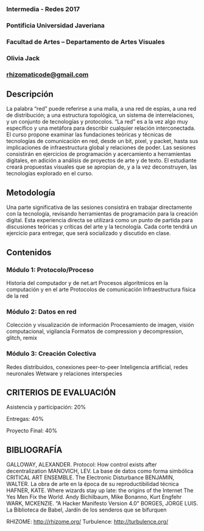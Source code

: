 ### Intermedia - Redes 2017
### Pontificia Universidad Javeriana
### Facultad de Artes – Departamento de Artes Visuales

### Olivia Jack
### rhizomaticode@gmail.com

## Descripción

La palabra “red” puede referirse a una malla, a una red de espías, a una red de distribución; a una estructura topológica, un sistema de interrelaciones, y un conjunto de tecnologías y protocolos. “La red” es a la vez algo muy específico y una metáfora para describir cualquier relación interconectada. El curso propone examinar las fundaciones teóricas y técnicas de tecnologías de comunicación en red, desde un bit, pixel, y packet, hasta sus implicaciones de infraestructura global y relaciones de poder.
Las sesiones consistirán en ejercicios de programación y acercamiento a herramientas digitales, en adición a análisis de proyectos de arte y de texto. El estudiante creará propuestas visuales que se apropian de, y a la vez deconstruyen,  las tecnologías explorado en el curso.

## Metodología

Una parte significativa de las sesiones consistirá en trabajar directamente con la tecnología, revisando herramientas de programación para la creación digital. Esta experiencia directa se utilizará como un punto de partida para discusiones teóricas y críticas del arte y la tecnología. Cada corte tendrá un ejercicio para entregar,  que será socializado y discutido en clase.

## Contenidos

### Módulo 1: Protocolo/Proceso
Historia del computador y de net.art
Procesos algorítmicos en la computación y en el arte
Protocolos de comunicación
Infraestructura física de la red

### Módulo 2: Datos en red
Colección y visualización de información
Procesamiento de imagen, visión computacional, vigilancia
Formatos de compression y decompression, glitch, remix

### Módulo 3:  Creación Colectiva
Redes distribuidos, conexiones peer-to-peer
Inteligencia artificial, redes neuronales
Wetware y relaciones interspecies

## CRITERIOS DE EVALUACIÓN

Asistencia y participación: 20%

Entregas: 40%

Proyecto Final: 40%

## BIBLIOGRAFÍA

GALLOWAY, ALEXANDER. Protocol: How control exists after decentralization
MANOVICH, LEV. La base de datos como forma simbólica
CRITICAL ART ENSEMBLE. The Electronic Disturbance
BENJAMIN, WALTER. La obra de arte en la  época de su reproductibilidad técnica
HAFNER, KATE. Where wizards stay up late: the origins of the Internet
The Yes Men Fix the World. Andy Bichilbaum, Mike Bonanno, Kurt Engfehr
WARK, MCKENZIE. “A Hacker Manifesto Version 4.0”
BORGES, JORGE LUIS. La Biblioteca de Babel, Jardín de los senderos que se bifurquen


RHIZOME: http://rhizome.org/
Turbulence:  http://turbulence.org/
